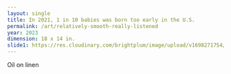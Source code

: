 ```yaml
---
layout: single
title: In 2021, 1 in 10 babies was born too early in the U.S.
permalink: /art/relatively-smooth-really-listened
year: 2023
dimension: 18 x 14 in.
slide1: https://res.cloudinary.com/brightplum/image/upload/v1698271754/ashleyjan/2023/relatively-smooth-really-listened.jpg
---
```


Oil on linen
